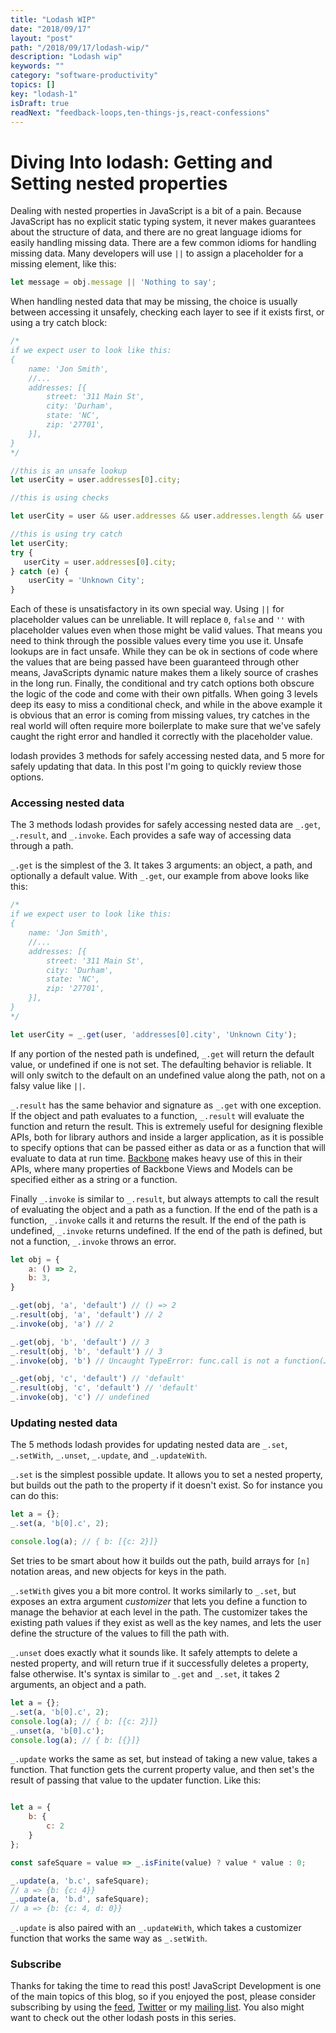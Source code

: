 ```yaml
---
title: "Lodash WIP"
date: "2018/09/17"
layout: "post"
path: "/2018/09/17/lodash-wip/"
description: "Lodash wip"
keywords: ""
category: "software-productivity"
topics: []
key: "lodash-1"
isDraft: true
readNext: "feedback-loops,ten-things-js,react-confessions"
---
```

# Diving Into lodash: Getting and Setting nested properties

Dealing with nested properties in JavaScript is a bit of a pain.  Because JavaScript has no explicit static typing system, it never makes guarantees about the structure of data, and there are no great language idioms for easily handling missing data.  There are a few common idioms for handling missing data.  Many developers will use `||` to assign a placeholder for a missing element, like this:

```javascript
let message = obj.message || 'Nothing to say';
```

When handling nested data that may be missing, the choice is usually between accessing it unsafely, checking each layer to see if it exists first, or using a try catch block:

```javascript
/*
if we expect user to look like this:
{
    name: 'Jon Smith',
    //...
    addresses: [{
        street: '311 Main St',
        city: 'Durham',
        state: 'NC',
        zip: '27701',
    }],
}
*/

//this is an unsafe lookup
let userCity = user.addresses[0].city;

//this is using checks

let userCity = user && user.addresses && user.addresses.length && user.addresses[0] && user.addresses[0].city ? user.addresses[0].city : 'Unknown City';

//this is using try catch
let userCity;
try {
   userCity = user.addresses[0].city;
} catch (e) {
    userCity = 'Unknown City';
}
```

Each of these is unsatisfactory in its own special way.  Using `||` for placeholder values can be unreliable.  It will replace `0`, `false` and `''` with placeholder values even when those might be valid values.  That means you need to think through the possible values every time you use it.  Unsafe lookups are in fact unsafe.  While they can be ok in sections of code where the values that are being passed have been guaranteed through other means, JavaScripts dynamic nature makes them a likely source of crashes in the long run.  Finally, the conditional and try catch options both obscure the logic of the code and come with their own pitfalls.  When going 3 levels deep its easy to miss a conditional check, and while in the above example it is obvious that an error is coming from missing values, try catches in the real world will often require more boilerplate to make sure that we've safely caught the right error and handled it correctly with the placeholder value.

lodash provides 3 methods for safely accessing nested data, and 5 more for safely updating that data.  In this post I'm going to quickly review those options.

### Accessing nested data

The 3 methods lodash provides for safely accessing nested data are `_.get`, `_.result`, and `_.invoke`.  Each provides a safe way of accessing data through a path.

`_.get` is the simplest of the 3.  It takes 3 arguments: an object, a path, and optionally a default value.  With `_.get`, our example from above looks like this:
```javascript
/*
if we expect user to look like this:
{
    name: 'Jon Smith',
    //...
    addresses: [{
        street: '311 Main St',
        city: 'Durham',
        state: 'NC',
        zip: '27701',
    }],
}
*/

let userCity = _.get(user, 'addresses[0].city', 'Unknown City');
```

If any portion of the nested path is undefined, `_.get` will return the default value, or undefined if one is not set.  The defaulting behavior is reliable.  It will only switch to the default on an undefined value along the path, not on a falsy value like `||`.

`_.result` has the same behavior and signature as `_.get` with one exception.  If the object and path evaluates to a function, `_.result` will evaluate the function and return the result.  This is extremely useful for designing flexible APIs, both for library authors and inside a larger application, as it is possible to specify options that can be passed either as data or as a function that will evaluate to data at run time.  [Backbone](http://backbonejs.org/) makes heavy use of this in their APIs, where many properties of Backbone Views and Models can be specified either as a string or a function.

Finally `_.invoke` is similar to `_.result`, but always attempts to call the result of evaluating the object and a path as a function.  If the end of the path is a function, `_.invoke` calls it and returns the result.  If the end of the path is undefined, `_.invoke` returns undefined.  If the end of the path is defined, but not a function, `_.invoke` throws an error.

```javascript
let obj = {
    a: () => 2,
    b: 3,
}

_.get(obj, 'a', 'default') // () => 2
_.result(obj, 'a', 'default') // 2
_.invoke(obj, 'a') // 2

_.get(obj, 'b', 'default') // 3
_.result(obj, 'b', 'default') // 3
_.invoke(obj, 'b') // Uncaught TypeError: func.call is not a function(…)

_.get(obj, 'c', 'default') // 'default'
_.result(obj, 'c', 'default') // 'default'
_.invoke(obj, 'c') // undefined
```

### Updating nested data

The 5 methods lodash provides for updating nested data are `_.set`, `_.setWith`, `_.unset`, `_.update`, and `_.updateWith`.

`_.set` is the simplest possible update.  It allows you to set a nested property, but builds out the path to the property if it doesn't exist. So for instance you can do this:

```javascript
let a = {};
_.set(a, 'b[0].c', 2);

console.log(a); // { b: [{c: 2}]}
```

Set tries to be smart about how it builds out the path, build arrays for `[n]` notation areas, and new objects for keys in the path.

`_.setWith` gives you a bit more control.  It works similarly to `_.set`, but exposes an extra argument _customizer_ that lets you define a function to manage the behavior at each level in the path.  The customizer takes the existing path values if they exist as well as the key names, and lets the user define the structure of the values to fill the path with.

`_.unset` does exactly what it sounds like.  It safely attempts to delete a nested property, and will return true if it successfully deletes a property, false otherwise.  It's syntax is similar to `_.get` and `_.set`, it takes 2 arguments, an object and a path.

```javascript
let a = {};
_.set(a, 'b[0].c', 2);
console.log(a); // { b: [{c: 2}]}
_.unset(a, 'b[0].c');
console.log(a); // { b: [{}]}
```

`_.update` works the same as set, but instead of taking a new value, takes a function.  That function gets the current property value, and then set's the result of passing that value to the updater function.  Like this:

```javascript

let a = {
    b: {
        c: 2
    }
};

const safeSquare = value => _.isFinite(value) ? value * value : 0;

_.update(a, 'b.c', safeSquare);
// a => {b: {c: 4}}
_.update(a, 'b.d', safeSquare);
// a => {b: {c: 4, d: 0}}
```

`_.update` is also paired with an `_.updateWith`, which takes a customizer function that works the same way as `_.setWith`.

### Subscribe

Thanks for taking the time to read this post!  JavaScript Development is one of the main topics of this blog, so if you enjoyed the post, please consider subscribing by using the [feed](http://feedpress.me/benmccormick), [Twitter](http://twitter.com/benmccormickorg) or my [mailing list](http://eepurl.com/WFYon). You also might want to check out the other lodash posts in this series.

